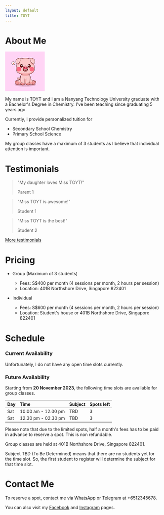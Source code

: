 ```yaml
---
layout: default
title: TOYT
---
```


# About Me

![Portrait](/assets/images/portrait_small.jpeg)

My name is TOYT and I am a Nanyang Technology University graduate with a Bachelor's Degree in Chemistry. I've been teaching since graduating 5 years ago.

Currently, I provide personalized tuition for 

- Secondary School Chemistry
- Primary School Science

My group classes have a maximum of 3 students as I believe that individual attention is important.

# Testimonials

> "My daughter loves Miss TOYT!"
>
> Parent 1

> "Miss TOYT is awesome!"
>
> Student 1

> "Miss TOYT is the best!"
>
> Student 2

[More testimonials](./testimonials.html)

# Pricing

- Group (Maximum of 3 students)
  - Fees: S$400 per month (4 sessions per month, 2 hours per session)
  - Location: 401B Northshore Drive, Singapore 822401

- Individual
  - Fees: S$600 per month (4 sessions per month, 2 hours per session)
  - Location: Student's house or 401B Northshore Drive, Singapore 822401

# Schedule

### Current Availability

Unfortunately, I do not have any open time slots currently.

### Future Availability

Starting from **20 November 2023**, the following time slots are available for group classes.

| Day | Time                | Subject | Spots left |
|:----|:--------------------|:--------|:-----------|
| Sat | 10.00 am - 12.00 pm | TBD     | 3          |
| Sat | 12.30 pm - 02.30 pm | TBD     | 3          |

Please note that due to the limited spots, half a month's fees has to be paid in advance to reserve a spot. This is non refundable.

Group classes are held at 401B Northshore Drive, Singapore 822401.

Subject TBD (To Be Determined) means that there are no students yet for the time slot. So, the first student to register will determine the subject for that time slot.

# Contact Me

To reserve a spot, contact me via [WhatsApp](http://api.whatsapp.com/send?phone=6512345678) or [Telegram](t.me/abc) at +6512345678.

You can also visit my [Facebook](https://facebook.com) and [Instagram](https://instagram.com) pages.